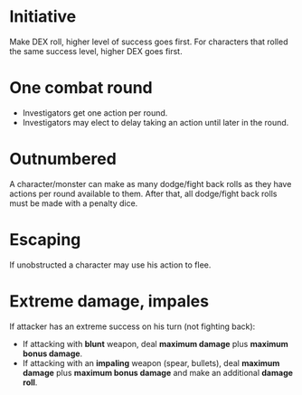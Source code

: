 <!-- TITLE: Combating (And the Combat Round) -->
<!-- SUBTITLE: Strong make hooman go boom-bye hehehe -->

# Initiative
Make DEX roll, higher level of success goes first. For characters that rolled the same success level, higher DEX goes first.

# One combat round
* Investigators get one action per round.
* Investigators may elect to delay taking an action until later in the round.
# Outnumbered
A character/monster can make as many dodge/fight back rolls as they have actions per round available to them. After that, all dodge/fight back rolls must be made with a penalty dice.
# Escaping
If unobstructed a character may use his action to flee.
# Extreme damage, impales
If attacker has an extreme success on his turn (not fighting back):
* If attacking with **blunt** weapon, deal **maximum damage** plus **maximum bonus damage**.
* If attacking with an **impaling** weapon (spear, bullets), deal **maximum damage** plus **maximum bonus damage** and make an additional **damage roll**.